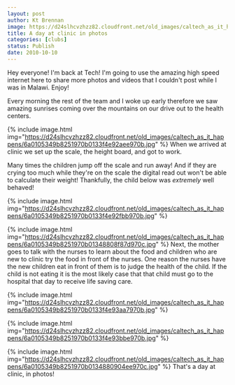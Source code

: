 ```yaml
---
layout: post
author: Kt Brennan
image: https://d24slhcvzhzz82.cloudfront.net/old_images/caltech_as_it_happens/6a0105349b8251970b01348808e890970c.jpg
title: A day at clinic in photos
categories: [clubs]
status: Publish
date: 2010-10-10
---
```


Hey everyone!
I'm back at Tech! I'm going to use the amazing high speed internet here to share more photos and videos that I couldn't post while I was in Malawi. Enjoy!

Every morning the rest of the team and I woke up early therefore we saw amazing sunrises coming over the mountains on our drive out to the health centers.


{% include image.html img="https://d24slhcvzhzz82.cloudfront.net/old_images/caltech_as_it_happens/6a0105349b8251970b0133f4e92aee970b.jpg" %}
When we arrived at clinic we set up the scale, the height board, and got to work.

Many times the children jump off the scale and run away! And if they are crying too much while they're on the scale the digital read out won't be able to calculate their weight! Thankfully, the child below was *extremely* well behaved!


{% include image.html img="https://d24slhcvzhzz82.cloudfront.net/old_images/caltech_as_it_happens/6a0105349b8251970b0133f4e92fbb970b.jpg" %}

{% include image.html img="https://d24slhcvzhzz82.cloudfront.net/old_images/caltech_as_it_happens/6a0105349b8251970b01348808f87d970c.jpg" %}
Next, the mother goes to talk with the nurses to learn about the food and children who are new to clinic try the food in front of the nurses. One reason the nurses have the new children eat in front of them is to judge the health of the child. If the child is not eating it is the most likely case that that child must go to the hospital that day to receive life saving care.


{% include image.html img="https://d24slhcvzhzz82.cloudfront.net/old_images/caltech_as_it_happens/6a0105349b8251970b0133f4e93aa7970b.jpg" %}

{% include image.html img="https://d24slhcvzhzz82.cloudfront.net/old_images/caltech_as_it_happens/6a0105349b8251970b0133f4e93bbe970b.jpg" %}

{% include image.html img="https://d24slhcvzhzz82.cloudfront.net/old_images/caltech_as_it_happens/6a0105349b8251970b0134880904ee970c.jpg" %}
That's a day at clinic, in photos!
